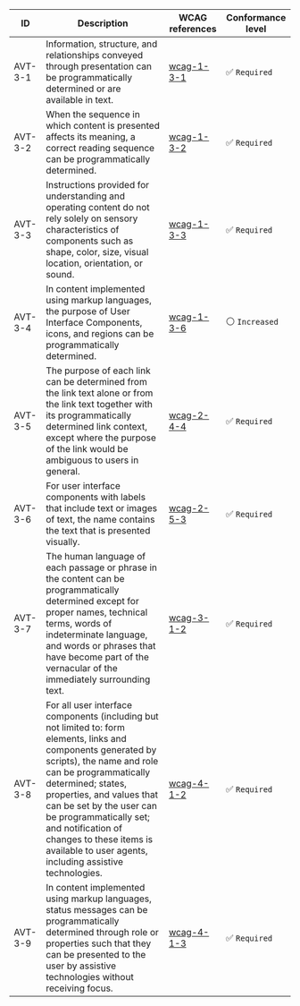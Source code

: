 | ID | Description | WCAG references | Conformance level |
|----|-----|---|---|
| AVT-3-1 | Information, structure, and relationships conveyed through presentation can be programmatically determined or are available in text. | [wcag-1-3-1](./REFERENCE.MD#wcag-1-3-1) | :white_check_mark: `Required` |
| AVT-3-2 | When the sequence in which content is presented affects its meaning, a correct reading sequence can be programmatically determined. | [wcag-1-3-2](./REFERENCE.MD#wcag-1-3-2) | :white_check_mark: `Required` |
| AVT-3-3 | Instructions provided for understanding and operating content do not rely solely on sensory characteristics of components such as shape, color, size, visual location, orientation, or sound. | [wcag-1-3-3](./REFERENCE.MD#wcag-1-3-3) | :white_check_mark: `Required` |
| AVT-3-4 | In content implemented using markup languages, the purpose of User Interface Components, icons, and regions can be programmatically determined.	 | [wcag-1-3-6](./REFERENCE.MD#wcag-1-3-6) |  :white_circle: `Increased` |
| AVT-3-5 | The purpose of each link can be determined from the link text alone or from the link text together with its programmatically determined link context, except where the purpose of the link would be ambiguous to users in general. | [wcag-2-4-4](./REFERENCE.MD#wcag-2-4-4) | :white_check_mark: `Required` |
| AVT-3-6 | For user interface components with labels that include text or images of text, the name contains the text that is presented visually. | [wcag-2-5-3](./REFERENCE.MD#wcag-2-5-3) | :white_check_mark: `Required` |
| AVT-3-7 | The human language of each passage or phrase in the content can be programmatically determined except for proper names, technical terms, words of indeterminate language, and words or phrases that have become part of the vernacular of the immediately surrounding text.	 | [wcag-3-1-2](./REFERENCE.MD#wcag-3-1-2) | :white_check_mark: `Required` |
| AVT-3-8 | For all user interface components (including but not limited to: form elements, links and components generated by scripts), the name and role can be programmatically determined; states, properties, and values that can be set by the user can be programmatically set; and notification of changes to these items is available to user agents, including assistive technologies. | [wcag-4-1-2](./REFERENCE.MD#wcag-4-1-2) | :white_check_mark: `Required` |
| AVT-3-9 | In content implemented using markup languages, status messages can be programmatically determined through role or properties such that they can be presented to the user by assistive technologies without receiving focus.	 | [wcag-4-1-3](./REFERENCE.MD#wcag-4-1-3) | :white_check_mark: `Required` |